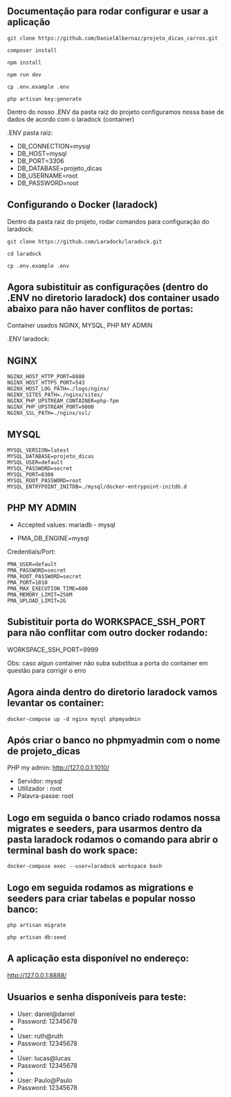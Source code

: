 ## Documentação para rodar configurar e usar a aplicação

```
git clone https://github.com/DanielAlbernaz/projeto_dicas_carros.git
```
```
composer install
```
```
npm install
```
```
npm run dev
```
```
cp .env.example .env
```
```
php artisan key:generate
```

Dentro do nosso .ENV da pasta raiz do projeto configuramos nossa base de dados de acordo com o laradock (container)

.ENV pasta raiz:

- DB_CONNECTION=mysql
- DB_HOST=mysql
- DB_PORT=3306
- DB_DATABASE=projeto_dicas
- DB_USERNAME=root
- DB_PASSWORD=root

## Configurando o Docker (laradock)
Dentro da pasta raiz do projeto, rodar comandos para configuração do laradock:

```
git clone https://github.com/Laradock/laradock.git
```
```
cd laradock
```
```
cp .env.example .env
```

## Agora subistituir as configurações (dentro do .ENV no diretorio laradock) dos container usado abaixo para não haver conflitos de portas:


Container usados NGINX, MYSQL, PHP MY ADMIN

.ENV laradock:
## NGINX 
```
NGINX_HOST_HTTP_PORT=8888
NGINX_HOST_HTTPS_PORT=543
NGINX_HOST_LOG_PATH=./logs/nginx/
NGINX_SITES_PATH=./nginx/sites/
NGINX_PHP_UPSTREAM_CONTAINER=php-fpm
NGINX_PHP_UPSTREAM_PORT=9000
NGINX_SSL_PATH=./nginx/ssl/
```
## MYSQL 
```
MYSQL_VERSION=latest
MYSQL_DATABASE=projeto_dicas
MYSQL_USER=default
MYSQL_PASSWORD=secret
MYSQL_PORT=8306
MYSQL_ROOT_PASSWORD=root
MYSQL_ENTRYPOINT_INITDB=./mysql/docker-entrypoint-initdb.d
```
## PHP MY ADMIN 

-  Accepted values: mariadb - mysql

- PMA_DB_ENGINE=mysql

 Credentials/Port:

```
PMA_USER=default
PMA_PASSWORD=secret
PMA_ROOT_PASSWORD=secret
PMA_PORT=1010
PMA_MAX_EXECUTION_TIME=600
PMA_MEMORY_LIMIT=256M
PMA_UPLOAD_LIMIT=2G
```
## Subistituir porta do WORKSPACE_SSH_PORT para não conflitar com outro docker rodando:

WORKSPACE_SSH_PORT=9999

Obs: caso algun container não suba substitua a porta do container em questão para corrigir o erro

## Agora ainda dentro do diretorio laradock vamos levantar os container: 
```
docker-compose up -d nginx mysql phpmyadmin 
```

## Após criar o banco no phpmyadmin com o nome de projeto_dicas

PHP my admin: http://127.0.0.1:1010/

- Servidor: mysql
- Utilizador : root
- Palavra-passe: root

## Logo em seguida o banco criado rodamos nossa migrates e seeders, para usarmos dentro da pasta laradock rodamos o comando para abrir o terminal bash do work space:

```
docker-compose exec --user=laradock workspace bash
```

## Logo em seguida rodamos as migrations e seeders para criar tabelas e popular nosso banco:

```
php artisan migrate 
```
```
php artisan db:seed
```

## A aplicação esta disponível no endereço: 

http://127.0.0.1:8888/

## Usuarios e senha disponíveis para teste:

- User: daniel@daniel
- Password: 12345678
- 
- User: ruth@ruth
- Password: 12345678
- 
- User: lucas@lucas
- Password: 12345678
- 
- User: Paulo@Paulo
- Password: 12345678



